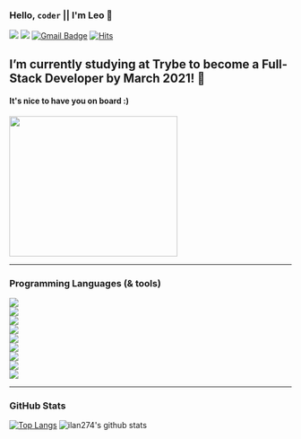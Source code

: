 ### Hello, `coder` || I'm Leo :vulcan_salute:
[![](https://img.shields.io/badge/LinkedIn-informational?style=flat&logo=linkedin&logoColor=white&color=0e76a8)](https://www.linkedin.com/in/leonardo-costa-costa-damasceno-8ab677153/) [![](https://img.shields.io/badge/Instagram-informational?style=flat&logo=instagram&logoColor=white&color=DD2A7B)](https://www.instagram.com/leocostad/) [![Gmail Badge](https://img.shields.io/badge/-Gmail-c14438?style=flat-square&logo=Gmail&logoColor=white&link=mailto:mathieubouhelier@gmail.com)](mailto:costaleo122@gmail.com) [![Hits](https://hits.seeyoufarm.com/api/count/incr/badge.svg?url=https%3A%2F%2Fgithub.com%2Fleonardoinatel&count_bg=%2379C83D&title_bg=%23555555&icon=&icon_color=%23E7E7E7&title=hits&edge_flat=false)](https://hits.seeyoufarm.com)

##  I’m currently studying at **Trybe** to become a **Full-Stack Developer** by March 2021! 🚀
#### It's nice to have you on board :)
<img src="https://ml3cn65q37pc.i.optimole.com/04YMEC0-KbEtBMTp/w:800/h:600/q:70/https://contabilidade.zconti.com.br/wp-content/uploads/2020/04/3-passos-para-abrir-uma-empresa-de-TI.gif" width="300" height="250"/>

------------

### Programming Languages (& tools)
![](https://img.shields.io/badge/OS-Linux-informational?style=flat&logo=linux&logoColor=white&color=2bbc8a)<br/>
![](https://img.shields.io/badge/Editor-VSCode-informational?style=flat&logo=&logoColor=white&color=blue)<br/>
![](https://img.shields.io/badge/Code-NodeJS-informational?style=flat&logo=javascript&logoColor=white&color=3C873A)<br/>
![](https://img.shields.io/badge/Code-ExpressJS-informational?style=flat&logo=javascript&logoColor=white&color=3C873A)<br/>
![](https://img.shields.io/badge/Code-JavaScript-informational?style=flat&logo=javascript&logoColor=white&color=f9ab0f)<br/>
![](https://img.shields.io/badge/Code-ReactJS-informational?style=flat&logo=react&logoColor=white&color=60daf8)<br/>
![](https://img.shields.io/badge/Code-MongoDB-informational?style=flat&logo=mongodb&logoColor=white&color=4db33d)<br/>
![](https://img.shields.io/badge/Code-MySQL-informational?style=flat&logo=mysql&logoColor=white&color=F29111)<br/>
![](https://img.shields.io/badge/Shell-ZSH-informational?style=flat&logo=gnu-bash&logoColor=white&color=green)<br/>

------------

### GitHub Stats

[![Top Langs](https://github-readme-stats.vercel.app/api/top-langs/?username=leonardoinatel&bg_color=0A0F0B&text_color=fff&title_color=99BC1A)](https://github.com/leonardoinatel/)
![ilan274's github stats](https://github-readme-stats.vercel.app/api?username=leonardoinatel&show_icons=true&theme=merko&text_color=fff&count_private=true)

